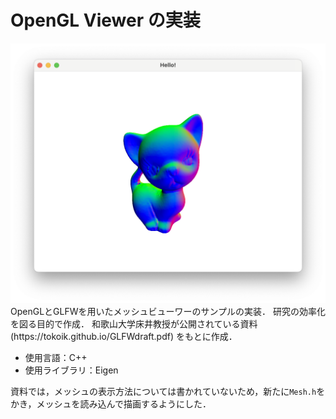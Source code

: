 # OpenGL Viewer の実装


<img src = "image.png">
OpenGLとGLFWを用いたメッシュビューワーのサンプルの実装．  
研究の効率化を図る目的で作成．  
和歌山大学床井教授が公開されている資料 (https://tokoik.github.io/GLFWdraft.pdf) をもとに作成．

* 使用言語：C++
* 使用ライブラリ：Eigen

資料では，メッシュの表示方法については書かれていないため，新たに`Mesh.h`をかき，メッシュを読み込んで描画するようにした．
